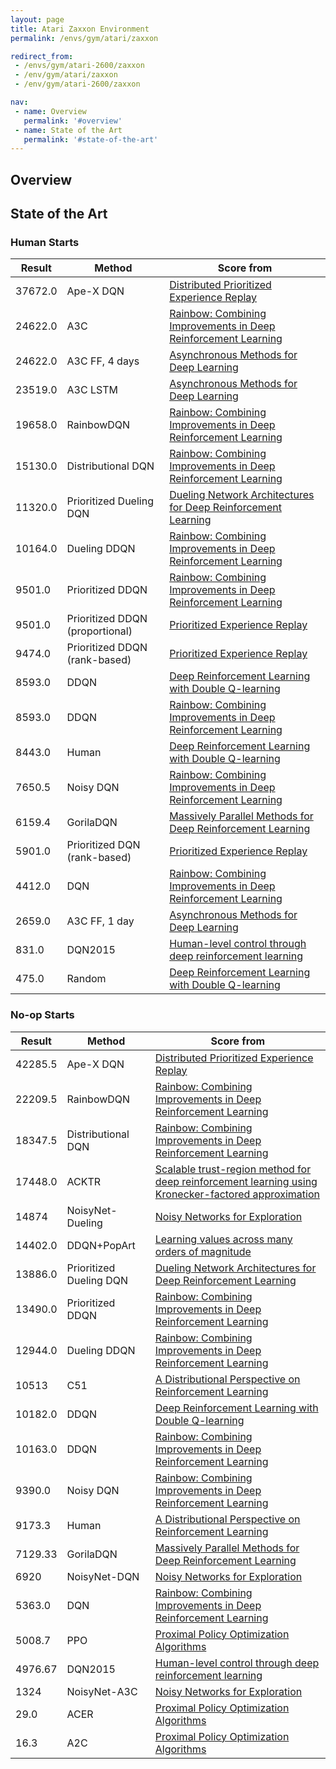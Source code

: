 ```yaml
---
layout: page
title: Atari Zaxxon Environment
permalink: /envs/gym/atari/zaxxon

redirect_from:
 - /envs/gym/atari-2600/zaxxon
 - /env/gym/atari/zaxxon
 - /env/gym/atari-2600/zaxxon

nav:
 - name: Overview
   permalink: '#overview'
 - name: State of the Art
   permalink: '#state-of-the-art'
---
```



## Overview

## State of the Art

### Human Starts

| Result | Method | Score from |
|--------|--------|------------|
| 37672.0 | Ape-X DQN | [Distributed Prioritized Experience Replay](https://arxiv.org/abs/1803.00933) |
| 24622.0 | A3C | [Rainbow: Combining Improvements in Deep Reinforcement Learning](https://arxiv.org/abs/1710.02298) |
| 24622.0 | A3C FF, 4 days | [Asynchronous Methods for Deep Learning](https://arxiv.org/abs/1602.01783) |
| 23519.0 | A3C LSTM | [Asynchronous Methods for Deep Learning](https://arxiv.org/abs/1602.01783) |
| 19658.0 | RainbowDQN | [Rainbow: Combining Improvements in Deep Reinforcement Learning](https://arxiv.org/abs/1710.02298) |
| 15130.0 | Distributional DQN | [Rainbow: Combining Improvements in Deep Reinforcement Learning](https://arxiv.org/abs/1710.02298) |
| 11320.0 | Prioritized Dueling DQN | [Dueling Network Architectures for Deep Reinforcement Learning](https://arxiv.org/abs/1511.06581) |
| 10164.0 | Dueling DDQN | [Rainbow: Combining Improvements in Deep Reinforcement Learning](https://arxiv.org/abs/1710.02298) |
| 9501.0 | Prioritized DDQN | [Rainbow: Combining Improvements in Deep Reinforcement Learning](https://arxiv.org/abs/1710.02298) |
| 9501.0 | Prioritized DDQN (proportional) | [Prioritized Experience Replay](https://arxiv.org/abs/1511.05952) |
| 9474.0 | Prioritized DDQN (rank-based) | [Prioritized Experience Replay](https://arxiv.org/abs/1511.05952) |
| 8593.0 | DDQN | [Deep Reinforcement Learning with Double Q-learning](https://arxiv.org/abs/1509.06461) |
| 8593.0 | DDQN | [Rainbow: Combining Improvements in Deep Reinforcement Learning](https://arxiv.org/abs/1710.02298) |
| 8443.0 | Human | [Deep Reinforcement Learning with Double Q-learning](https://arxiv.org/abs/1509.06461) |
| 7650.5 | Noisy DQN | [Rainbow: Combining Improvements in Deep Reinforcement Learning](https://arxiv.org/abs/1710.02298) |
| 6159.4 | GorilaDQN | [Massively Parallel Methods for Deep Reinforcement Learning](https://arxiv.org/abs/1507.04296) |
| 5901.0 | Prioritized DQN (rank-based) | [Prioritized Experience Replay](https://arxiv.org/abs/1511.05952) |
| 4412.0 | DQN | [Rainbow: Combining Improvements in Deep Reinforcement Learning](https://arxiv.org/abs/1710.02298) |
| 2659.0 | A3C FF, 1 day | [Asynchronous Methods for Deep Learning](https://arxiv.org/abs/1602.01783) |
| 831.0 | DQN2015 | [Human-level control through deep reinforcement learning](https://web.stanford.edu/class/psych209/Readings/MnihEtAlHassibis15NatureControlDeepRL.pdf) |
| 475.0 | Random | [Deep Reinforcement Learning with Double Q-learning](https://arxiv.org/abs/1509.06461) |

### No-op Starts

| Result | Method | Score from |
|--------|--------|------------|
| 42285.5 | Ape-X DQN | [Distributed Prioritized Experience Replay](https://arxiv.org/abs/1803.00933) |
| 22209.5 | RainbowDQN | [Rainbow: Combining Improvements in Deep Reinforcement Learning](https://arxiv.org/abs/1710.02298) |
| 18347.5 | Distributional DQN | [Rainbow: Combining Improvements in Deep Reinforcement Learning](https://arxiv.org/abs/1710.02298) |
| 17448.0 | ACKTR | [Scalable trust-region method for deep reinforcement learning using Kronecker-factored approximation](https://arxiv.org/abs/1708.05144) |
| 14874 | NoisyNet-Dueling | [Noisy Networks for Exploration](https://arxiv.org/abs/1706.10295) |
| 14402.0 | DDQN+PopArt | [Learning values across many orders of magnitude](https://arxiv.org/abs/1602.07714) |
| 13886.0 | Prioritized Dueling DQN | [Dueling Network Architectures for Deep Reinforcement Learning](https://arxiv.org/abs/1511.06581) |
| 13490.0 | Prioritized DDQN | [Rainbow: Combining Improvements in Deep Reinforcement Learning](https://arxiv.org/abs/1710.02298) |
| 12944.0 | Dueling DDQN | [Rainbow: Combining Improvements in Deep Reinforcement Learning](https://arxiv.org/abs/1710.02298) |
| 10513 | C51 | [A Distributional Perspective on Reinforcement Learning](https://arxiv.org/abs/1707.06887) |
| 10182.0 | DDQN | [Deep Reinforcement Learning with Double Q-learning](https://arxiv.org/abs/1509.06461) |
| 10163.0 | DDQN | [Rainbow: Combining Improvements in Deep Reinforcement Learning](https://arxiv.org/abs/1710.02298) |
| 9390.0 | Noisy DQN | [Rainbow: Combining Improvements in Deep Reinforcement Learning](https://arxiv.org/abs/1710.02298) |
| 9173.3 | Human | [A Distributional Perspective on Reinforcement Learning](https://arxiv.org/abs/1707.06887) |
| 7129.33 | GorilaDQN | [Massively Parallel Methods for Deep Reinforcement Learning](https://arxiv.org/abs/1507.04296) |
| 6920 | NoisyNet-DQN | [Noisy Networks for Exploration](https://arxiv.org/abs/1706.10295) |
| 5363.0 | DQN | [Rainbow: Combining Improvements in Deep Reinforcement Learning](https://arxiv.org/abs/1710.02298) |
| 5008.7 | PPO | [Proximal Policy Optimization Algorithms](https://arxiv.org/abs/1707.06347) |
| 4976.67 | DQN2015 | [Human-level control through deep reinforcement learning](https://web.stanford.edu/class/psych209/Readings/MnihEtAlHassibis15NatureControlDeepRL.pdf) |
| 1324 | NoisyNet-A3C | [Noisy Networks for Exploration](https://arxiv.org/abs/1706.10295) |
| 29.0 | ACER | [Proximal Policy Optimization Algorithms](https://arxiv.org/abs/1707.06347) |
| 16.3 | A2C | [Proximal Policy Optimization Algorithms](https://arxiv.org/abs/1707.06347) |

